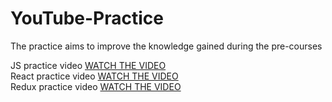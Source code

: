 # YouTube-Practice
The practice aims to improve the knowledge gained during the pre-courses  

JS practice video [WATCH THE VIDEO](https://youtu.be/ZIQGDrOPbmo)  
React practice video [WATCH THE VIDEO](https://youtu.be/nQDLVpXp26A)  
Redux practice video [WATCH THE VIDEO](https://youtu.be/K7mPetdXX58)


